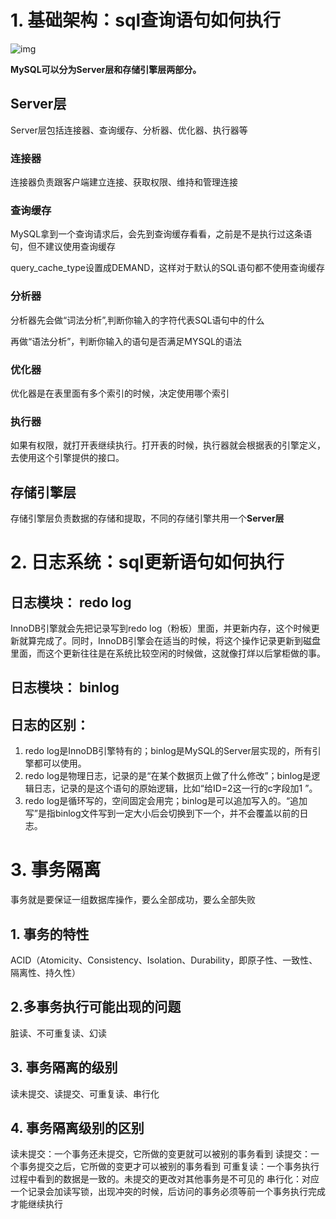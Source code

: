 # 1. 基础架构：sql查询语句如何执行

![img](D:\WorkData\MarkdownData\assets\0d2070e8f84c4801adbfa03bda1f98d9.png)

**MySQL可以分为Server层和存储引擎层两部分。**

##  Server层

Server层包括连接器、查询缓存、分析器、优化器、执行器等

### 连接器

连接器负责跟客户端建立连接、获取权限、维持和管理连接

### 查询缓存

MySQL拿到一个查询请求后，会先到查询缓存看看，之前是不是执行过这条语句，但不建议使用查询缓存

query_cache_type设置成DEMAND，这样对于默认的SQL语句都不使用查询缓存

### 分析器

分析器先会做“词法分析”,判断你输入的字符代表SQL语句中的什么

再做“语法分析”，判断你输入的语句是否满足MYSQL的语法

### 优化器

优化器是在表里面有多个索引的时候，决定使用哪个索引

### 执行器

如果有权限，就打开表继续执行。打开表的时候，执行器就会根据表的引擎定义，去使用这个引擎提供的接口。



##  存储引擎层

存储引擎层负责数据的存储和提取，不同的存储引擎共用一个**Server层**

# 2. 日志系统：sql更新语句如何执行

## 日志模块： redo log

InnoDB引擎就会先把记录写到redo log（粉板）里面，并更新内存，这个时候更新就算完成了。同时，InnoDB引擎会在适当的时候，将这个操作记录更新到磁盘里面，而这个更新往往是在系统比较空闲的时候做，这就像打烊以后掌柜做的事。

## 日志模块： binlog

## 日志的区别：

1. redo log是InnoDB引擎特有的；binlog是MySQL的Server层实现的，所有引擎都可以使用。
2. redo log是物理日志，记录的是“在某个数据页上做了什么修改”；binlog是逻辑日志，记录的是这个语句的原始逻辑，比如“给ID=2这一行的c字段加1 ”。
3. redo log是循环写的，空间固定会用完；binlog是可以追加写入的。“追加写”是指binlog文件写到一定大小后会切换到下一个，并不会覆盖以前的日志。



# 3. 事务隔离

事务就是要保证一组数据库操作，要么全部成功，要么全部失败

## 1. 事务的特性

ACID（Atomicity、Consistency、Isolation、Durability，即原子性、一致性、隔离性、持久性）

## 2.多事务执行可能出现的问题

脏读、不可重复读、幻读

## 3. 事务隔离的级别

读未提交、读提交、可重复读、串行化

## 4. 事务隔离级别的区别

读未提交：一个事务还未提交，它所做的变更就可以被别的事务看到
读提交：一个事务提交之后，它所做的变更才可以被别的事务看到
可重复读：一个事务执行过程中看到的数据是一致的。未提交的更改对其他事务是不可见的
串行化：对应一个记录会加读写锁，出现冲突的时候，后访问的事务必须等前一个事务执行完成才能继续执行
